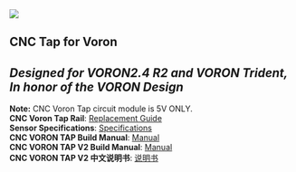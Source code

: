 <img src="Images/Logo/CHAOTICLAB LOGO.png"/>

## CNC Tap for Voron
## *Designed for VORON2.4 R2 and VORON Trident, In honor of the VORON Design*  
**Note:** CNC Voron Tap circuit module is 5V ONLY.  
**CNC Voron Tap Rail**: [Replacement Guide](https://www.youtube.com/watch?v=EFNEYZ-nvDA&t=15s)  
**Sensor Specifications**: [Specifications](Images/Specifications)  
**CNC VORON TAP Build Manual**: [Manual](Manual/CNC_Voron_Tap_Build_Guide.pdf)  
**CNC VORON TAP V2 Build Manual**: [Manual](Manual/CNC_Voron_Tap_V2_Build_Guide_20231013.pdf)  
**CNC VORON TAP V2 中文说明书**: [说明书](Manual/CNC_Voron_Tap_V2_用户手册_20231013) 
